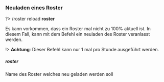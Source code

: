 ### Neuladen eines Roster
?> /roster reload **roster**

Es kann vorkommen, dass ein Roster mal nicht zu 100% aktuell ist. In diesem Fall, kann mit dem Befehl ein neuladen des
Roster veranlasst werden.

!> **Achtung**: Dieser Befehl kann nur 1 mal pro Stunde ausgeführt werden.

##### roster
Name des Roster welches neu geladen werden soll